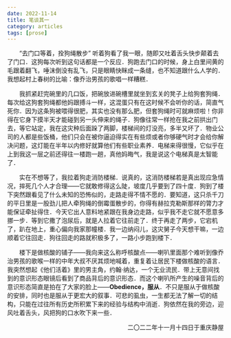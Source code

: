 ```yaml
---
date: 2022-11-14
title: 笔谈其一
category: articles
tags: [prose]
---
```


&emsp;&emsp;“去门口等着，拴狗绳散步” 听着狗看了我一眼，随即又吐着舌头快步颠着去了门口．这狗每次听到这句话都是一个反应．狗跑去门口的时候，身上白里间黄的毛跟着翻飞，唾沫倒没有乱飞，只是眼睛快眯成一条缝，也不知道跟什么人学的．我想起村上春树的比喻：像乔治男孩的歌唱一样糟糕．

&emsp;&emsp;我抓紧赶完碗里的几口饭，把碗放进碗槽里就坐到玄关的凳子上给狗套狗绳．每次给这狗套狗绳都他妈跟搏斗一样，这混蛋只有在这时候不会听你的话，简直气死你．因为这条狗被喂得很肥，其实也没有那么肥，但套狗绳时可就麻烦啦！你非得在它身下摸半天才能碰到另一头伸来的绳子．狗像往常一样抢在我之前拱出门去，等它站定，我在这灾种后面跺了两脚，楼梯间的灯没亮，多半又坏了．物业公司的人都是些饭桶，他们只会在被你逼迫得实在有些烦或者你够硬气时才会给你解决问题，这灯能在半年以内修好就算他们有些职业素养．电梯来得很慢，它似乎在上到我这一层之前还得往一楼跑一趟，真他妈晦气，我是说这个电梯真是太智能了．

&emsp;&emsp;实在不想等了，我拉着狗走消防楼梯．说真的，这消防楼梯若是真出现应急情况，摔死几个人才合理——它就敢修得这么陡，坡度几乎要到了四十度．狗到了楼下突然跟看见了什么未知的恐怖似的，走路走得不情不愿的．要知道，这只杀千刀的平日里是一股劲儿把人牵狗绳的倒霉蛋散步的，你得有赫拉克勒斯那样的膂力才能保证牵扯得住．今天它出人意料地紧跟在我身边走路，似乎我不走它就不愿意多挪一步．等到它撒了泡尿后，就是人拉着它往前走了．终于再走了两步，它宕机了，趴在地上，重心偏向我家那幢楼．我一边纳闷儿，这灾舅子今天想干嘛，一边顺着它往回走．狗往回走的路就积极多了，一路小步跑到楼下．

&emsp;&emsp;楼下是做核酸的铺子——我向来这么称呼核酸点——喇叭里面那个难听到像乔治男孩的歌喉一样的中年大叔不厌其烦地喊着，重复着让居民下楼做核酸的语言．我突然想起《他们活着》里的男主角，约翰·纳达，一个无业流民．带上无意间找到的意识形态眼镜后看到了商品背后的意识形态．而这个喇叭所产生的噪音背后的意识形态简直是拍在了大家的脸上——**Obedience，服从**．不只是服从于做核酸的安排，同时也是服从于更宏大的叙事．可悲的虱虫，一生都无法了解一切的结构，只能在过往所有历史所积累下来的经验与结构中消逝．狗依然在我的旁边，迎风吐着舌头，风把狗的口水吹下来一些．

<div align = "right">二〇二二年十一月十四日于重庆静屋</div>
    